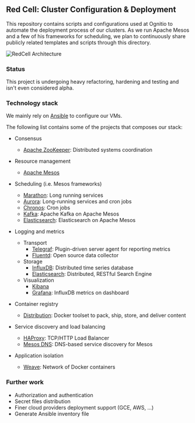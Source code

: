 ## Red Cell: Cluster Configuration & Deployment

This repository contains scripts and configurations used at Ognitio to
automate the deployment process of our clusters. As we run Apache Mesos
and a few of his frameworks for scheduling, we plan to continuously
share publicly related templates and scripts through this directory.

![RedCell Architecture](http://i.imgur.com/rVyyk43.jpg)

### Status

This project is undergoing heavy refactoring, hardening and testing
and isn't even considered alpha.

### Technology stack

We mainly rely on [Ansible](https://github.com/ansible/ansible) to
configure our VMs. 

The following list contains some of the projects that composes our
stack: 

- Consensus
    - [Apache ZooKeeper](https://zookeeper.apache.org/): Distributed systems coordination

- Resource management
    - [Apache Mesos](http://mesos.apache.org/)

- Scheduling (i.e. Mesos frameworks)
    - [Marathon](https://mesosphere.github.io/marathon/): Long running services
    - [Aurora](http://aurora.apache.org/): Long-running services and cron jobs
    - [Chronos](http://mesos.github.io/chronos/): Cron jobs
    - [Kafka](https://github.com/mesos/kafka): Apache Kafka on Apache Mesos
    - [Elasticsearch](https://github.com/mesos/elasticsearch): Elasticsearch on Apache Mesos

- Logging and metrics
    - Transport
        - [Telegraf](https://github.com/influxdb/telegraf): Plugin-driven server agent for reporting metrics
        - [Fluentd](http://www.fluentd.org/): Open source data collector
    - Storage
        - [InfluxDB](https://influxdb.com/): Distributed time series database
        - [Elasticsearch](https://www.elastic.co/): Distributed, RESTful Search Engine
    - Visualization
        - [Kibana](https://www.elastic.co/products/kibana)
        - [Grafana](http://grafana.org/): InfluxDB metrics on dashboard

- Container registry
    - [Distribution](https://github.com/docker/distribution): Docker toolset to pack, ship, store, and deliver content

- Service discovery and load balancing
    - [HAProxy](http://www.haproxy.org/): TCP/HTTP Load Balancer
    - [Mesos DNS](http://mesosphere.github.io/mesos-dns/): DNS-based service discovery for Mesos

- Application isolation
    - [Weave](http://weave.works/): Network of Docker containers

### Further work

- Authorization and authentication
- Secret files distribution
- Finer cloud providers deployment support (GCE, AWS, ...)
- Generate Ansible inventory file
